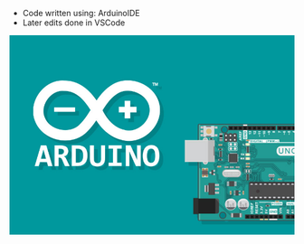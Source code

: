 - Code written using: ArduinoIDE
- Later edits done in VSCode

![Banner of the repo...](banner.jpg)
